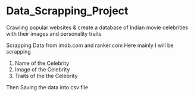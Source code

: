 # Data_Scrapping_Project
Crawling popular websites &amp; create a database of Indian movie celebrities with their images and personality traits

Scrapping Data from imdb.com and ranker.com
Here mainly I will be scrapping
1) Name of the Celebrity
2) Image of the Celebrity
3) Traits of the the Celebrity

Then Saving the data into csv file
